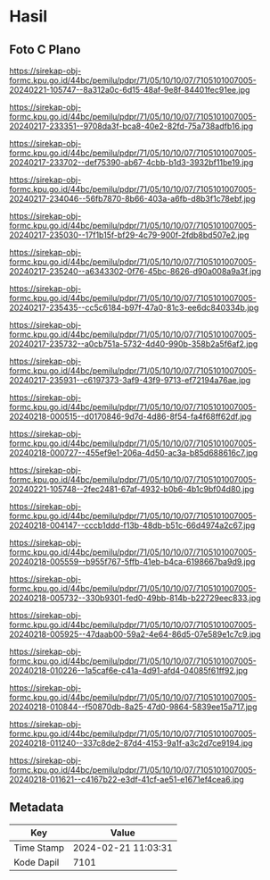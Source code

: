 # Hasil

## Foto C Plano

https://sirekap-obj-formc.kpu.go.id/44bc/pemilu/pdpr/71/05/10/10/07/7105101007005-20240221-105747--8a312a0c-6d15-48af-9e8f-84401fec91ee.jpg

https://sirekap-obj-formc.kpu.go.id/44bc/pemilu/pdpr/71/05/10/10/07/7105101007005-20240217-233351--9708da3f-bca8-40e2-82fd-75a738adfb16.jpg

https://sirekap-obj-formc.kpu.go.id/44bc/pemilu/pdpr/71/05/10/10/07/7105101007005-20240217-233702--def75390-ab67-4cbb-b1d3-3932bf11be19.jpg

https://sirekap-obj-formc.kpu.go.id/44bc/pemilu/pdpr/71/05/10/10/07/7105101007005-20240217-234046--56fb7870-8b66-403a-a6fb-d8b3f1c78ebf.jpg

https://sirekap-obj-formc.kpu.go.id/44bc/pemilu/pdpr/71/05/10/10/07/7105101007005-20240217-235030--17f1b15f-bf29-4c79-900f-2fdb8bd507e2.jpg

https://sirekap-obj-formc.kpu.go.id/44bc/pemilu/pdpr/71/05/10/10/07/7105101007005-20240217-235240--a6343302-0f76-45bc-8626-d90a008a9a3f.jpg

https://sirekap-obj-formc.kpu.go.id/44bc/pemilu/pdpr/71/05/10/10/07/7105101007005-20240217-235435--cc5c6184-b97f-47a0-81c3-ee6dc840334b.jpg

https://sirekap-obj-formc.kpu.go.id/44bc/pemilu/pdpr/71/05/10/10/07/7105101007005-20240217-235732--a0cb751a-5732-4d40-990b-358b2a5f6af2.jpg

https://sirekap-obj-formc.kpu.go.id/44bc/pemilu/pdpr/71/05/10/10/07/7105101007005-20240217-235931--c6197373-3af9-43f9-9713-ef72194a76ae.jpg

https://sirekap-obj-formc.kpu.go.id/44bc/pemilu/pdpr/71/05/10/10/07/7105101007005-20240218-000515--d0170846-9d7d-4d86-8f54-fa4f68ff62df.jpg

https://sirekap-obj-formc.kpu.go.id/44bc/pemilu/pdpr/71/05/10/10/07/7105101007005-20240218-000727--455ef9e1-206a-4d50-ac3a-b85d688616c7.jpg

https://sirekap-obj-formc.kpu.go.id/44bc/pemilu/pdpr/71/05/10/10/07/7105101007005-20240221-105748--2fec2481-67af-4932-b0b6-4b1c9bf04d80.jpg

https://sirekap-obj-formc.kpu.go.id/44bc/pemilu/pdpr/71/05/10/10/07/7105101007005-20240218-004147--cccb1ddd-f13b-48db-b51c-66d4974a2c67.jpg

https://sirekap-obj-formc.kpu.go.id/44bc/pemilu/pdpr/71/05/10/10/07/7105101007005-20240218-005559--b955f767-5ffb-41eb-b4ca-6198667ba9d9.jpg

https://sirekap-obj-formc.kpu.go.id/44bc/pemilu/pdpr/71/05/10/10/07/7105101007005-20240218-005732--330b9301-fed0-49bb-814b-b22729eec833.jpg

https://sirekap-obj-formc.kpu.go.id/44bc/pemilu/pdpr/71/05/10/10/07/7105101007005-20240218-005925--47daab00-59a2-4e64-86d5-07e589e1c7c9.jpg

https://sirekap-obj-formc.kpu.go.id/44bc/pemilu/pdpr/71/05/10/10/07/7105101007005-20240218-010226--1a5caf6e-c41a-4d91-afd4-04085f61ff92.jpg

https://sirekap-obj-formc.kpu.go.id/44bc/pemilu/pdpr/71/05/10/10/07/7105101007005-20240218-010844--f50870db-8a25-47d0-9864-5839ee15a717.jpg

https://sirekap-obj-formc.kpu.go.id/44bc/pemilu/pdpr/71/05/10/10/07/7105101007005-20240218-011240--337c8de2-87d4-4153-9a1f-a3c2d7ce9194.jpg

https://sirekap-obj-formc.kpu.go.id/44bc/pemilu/pdpr/71/05/10/10/07/7105101007005-20240218-011621--c4167b22-e3df-41cf-ae51-e1671ef4cea6.jpg


## Metadata

| Key        | Value               |
| ---------- | ------------------- |
| Time Stamp | 2024-02-21 11:03:31 |
| Kode Dapil | 7101                |



